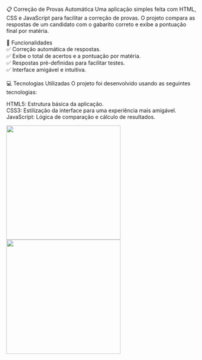 
📋 Correção de Provas Automática
Uma aplicação simples feita com HTML, CSS e JavaScript para facilitar a correção de provas. O projeto compara as respostas de um candidato com o gabarito correto e exibe a pontuação final por matéria.

🚀 Funcionalidades
<br>
✅ Correção automática de respostas.
<br>
✅ Exibe o total de acertos e a pontuação por matéria.
<br>
✅ Respostas pré-definidas para facilitar testes.
<br>
✅ Interface amigável e intuitiva.
<br>
<br>
💻 Tecnologias Utilizadas
O projeto foi desenvolvido usando as seguintes tecnologias:

HTML5: Estrutura básica da aplicação.
<br>
CSS3: Estilização da interface para uma experiência mais amigável.
<br>
JavaScript: Lógica de comparação e cálculo de resultados.

<img src="https://github.com/lbastoss/Correcao-de-prova-ray/blob/main/corre%C3%A7%C3%A3o%20de%20prova.png" width="300">  <img src="https://github.com/lbastoss/Correcao-de-prova-ray/blob/main/acertos.jpeg" width="300"> 
